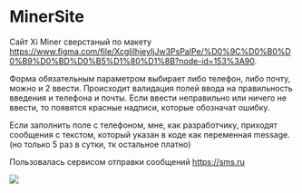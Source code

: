 # MinerSite

Сайт Xi Miner сверстаный по макету https://www.figma.com/file/XcgIilhjeyIjJw3PsPalPe/%D0%9C%D0%B0%D0%B9%D0%BD%D0%B5%D1%80%D1%8B?node-id=153%3A90.

Форма обязательным параметром выбирает либо телефон, либо почту, можно и 2 ввести. Происходит валидация полей ввода на правильность введения и телефона и почты. 
Если ввести неправильно или ничего не ввести, то появятся красные надписи, которые обозначат ошибку.

Если заполнить поле с телефоном, мне, как разработчику, приходят сообщения с текстом, который указан в коде как переменная message.(но только 5 раз в сутки, тк остальное платно)

Пользовалась сервисом отправки сообщений https://sms.ru

![](https://user-images.githubusercontent.com/69251156/136208172-ac803d4b-86a6-427c-8a6d-2e79a094293d.png)
